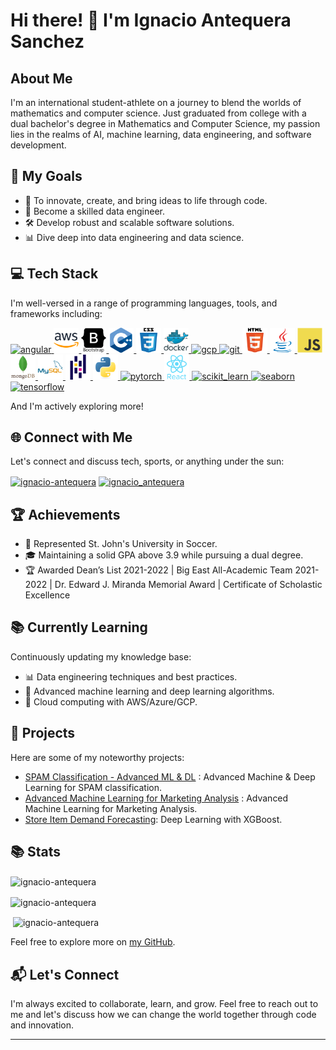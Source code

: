 <!-- Ignacio Antequera Sanchez -->
# Hi there! 👋 I'm Ignacio Antequera Sanchez

## About Me
I'm an international student-athlete on a journey to blend the worlds of mathematics and computer science. Just graduated from college with a dual bachelor's degree in Mathematics and Computer Science, my passion lies in the realms of AI, machine learning, data engineering, and software development.

## 🚀 My Goals
- 🌟 To innovate, create, and bring ideas to life through code.
- 🤖 Become a skilled data engineer.
- 🛠️ Develop robust and scalable software solutions.
- 📊 Dive deep into data engineering and data science.

## 💻 Tech Stack
I'm well-versed in a range of programming languages, tools, and frameworks including:

<p align="left"> <a href="https://angular.io" target="_blank" rel="noreferrer"> <img src="https://angular.io/assets/images/logos/angular/angular.svg" alt="angular" width="40" height="40"/> </a> <a href="https://aws.amazon.com" target="_blank" rel="noreferrer"> <img src="https://raw.githubusercontent.com/devicons/devicon/master/icons/amazonwebservices/amazonwebservices-original-wordmark.svg" alt="aws" width="40" height="40"/> </a> <a href="https://getbootstrap.com" target="_blank" rel="noreferrer"> <img src="https://raw.githubusercontent.com/devicons/devicon/master/icons/bootstrap/bootstrap-plain-wordmark.svg" alt="bootstrap" width="40" height="40"/> </a> <a href="https://www.w3schools.com/cpp/" target="_blank" rel="noreferrer"> <img src="https://raw.githubusercontent.com/devicons/devicon/master/icons/cplusplus/cplusplus-original.svg" alt="cplusplus" width="40" height="40"/> </a> <a href="https://www.w3schools.com/css/" target="_blank" rel="noreferrer"> <img src="https://raw.githubusercontent.com/devicons/devicon/master/icons/css3/css3-original-wordmark.svg" alt="css3" width="40" height="40"/> </a> <a href="https://www.docker.com/" target="_blank" rel="noreferrer"> <img src="https://raw.githubusercontent.com/devicons/devicon/master/icons/docker/docker-original-wordmark.svg" alt="docker" width="40" height="40"/> </a> <a href="https://cloud.google.com" target="_blank" rel="noreferrer"> <img src="https://www.vectorlogo.zone/logos/google_cloud/google_cloud-icon.svg" alt="gcp" width="40" height="40"/> </a> <a href="https://git-scm.com/" target="_blank" rel="noreferrer"> <img src="https://www.vectorlogo.zone/logos/git-scm/git-scm-icon.svg" alt="git" width="40" height="40"/> </a> <a href="https://www.w3.org/html/" target="_blank" rel="noreferrer"> <img src="https://raw.githubusercontent.com/devicons/devicon/master/icons/html5/html5-original-wordmark.svg" alt="html5" width="40" height="40"/> </a> <a href="https://www.java.com" target="_blank" rel="noreferrer"> <img src="https://raw.githubusercontent.com/devicons/devicon/master/icons/java/java-original.svg" alt="java" width="40" height="40"/> </a> <a href="https://developer.mozilla.org/en-US/docs/Web/JavaScript" target="_blank" rel="noreferrer"> <img src="https://raw.githubusercontent.com/devicons/devicon/master/icons/javascript/javascript-original.svg" alt="javascript" width="40" height="40"/> </a> <a href="https://www.mongodb.com/" target="_blank" rel="noreferrer"> <img src="https://raw.githubusercontent.com/devicons/devicon/master/icons/mongodb/mongodb-original-wordmark.svg" alt="mongodb" width="40" height="40"/> </a> <a href="https://www.mysql.com/" target="_blank" rel="noreferrer"> <img src="https://raw.githubusercontent.com/devicons/devicon/master/icons/mysql/mysql-original-wordmark.svg" alt="mysql" width="40" height="40"/> </a> <a href="https://pandas.pydata.org/" target="_blank" rel="noreferrer"> <img src="https://raw.githubusercontent.com/devicons/devicon/2ae2a900d2f041da66e950e4d48052658d850630/icons/pandas/pandas-original.svg" alt="pandas" width="40" height="40"/> </a> <a href="https://www.python.org" target="_blank" rel="noreferrer"> <img src="https://raw.githubusercontent.com/devicons/devicon/master/icons/python/python-original.svg" alt="python" width="40" height="40"/> </a> <a href="https://pytorch.org/" target="_blank" rel="noreferrer"> <img src="https://www.vectorlogo.zone/logos/pytorch/pytorch-icon.svg" alt="pytorch" width="40" height="40"/> </a> <a href="https://reactjs.org/" target="_blank" rel="noreferrer"> <img src="https://raw.githubusercontent.com/devicons/devicon/master/icons/react/react-original-wordmark.svg" alt="react" width="40" height="40"/> </a> <a href="https://scikit-learn.org/" target="_blank" rel="noreferrer"> <img src="https://upload.wikimedia.org/wikipedia/commons/0/05/Scikit_learn_logo_small.svg" alt="scikit_learn" width="40" height="40"/> </a> <a href="https://seaborn.pydata.org/" target="_blank" rel="noreferrer"> <img src="https://seaborn.pydata.org/_images/logo-mark-lightbg.svg" alt="seaborn" width="40" height="40"/> </a> <a href="https://www.tensorflow.org" target="_blank" rel="noreferrer"> <img src="https://www.vectorlogo.zone/logos/tensorflow/tensorflow-icon.svg" alt="tensorflow" width="40" height="40"/> </a> </p>

And I'm actively exploring more!

## 🌐 Connect with Me
Let's connect and discuss tech, sports, or anything under the sun:
<p align="left">
<a href="https://linkedin.com/in/ignacio-antequera" target="blank"><img align="center" src="https://raw.githubusercontent.com/rahuldkjain/github-profile-readme-generator/master/src/images/icons/Social/linked-in-alt.svg" alt="ignacio-antequera" height="30" width="40" /></a>
<a href="https://www.leetcode.com/ignacio_antequera" target="blank"><img align="center" src="https://raw.githubusercontent.com/rahuldkjain/github-profile-readme-generator/master/src/images/icons/Social/leet-code.svg" alt="ignacio_antequera" height="30" width="40" /></a>
</p>

## 🏆 Achievements
- 🏅 Represented St. John's University in Soccer.
- 🎓 Maintaining a solid GPA above 3.9 while pursuing a dual degree.
- 🏆 Awarded Dean’s List 2021-2022 | Big East All-Academic Team 2021-2022 | Dr. Edward J. Miranda Memorial Award | Certificate of Scholastic Excellence

## 📚 Currently Learning
Continuously updating my knowledge base:
- 📊 Data engineering techniques and best practices.
- 🤖 Advanced machine learning and deep learning algorithms.
- 🧰 Cloud computing with AWS/Azure/GCP.

## 🎯 Projects
Here are some of my noteworthy projects:
- [SPAM Classification - Advanced ML & DL](https://github.com/Ignacio-Antequera/SPAM_Classification_ML-DL) : Advanced Machine & Deep Learning for SPAM classification.
- [Advanced Machine Learning for Marketing Analysis](https://github.com/Ignacio-Antequera/Marketing-Analysis---Advanced-ML) : Advanced Machine Learning for Marketing Analysis.
- [Store Item Demand Forecasting](https://github.com/Ignacio-Antequera/SPAM_Classification_ML-DL): Deep Learning with XGBoost.

## 📚 Stats

<p><img align="center" src="https://github-readme-stats.vercel.app/api/top-langs?username=ignacio-antequera&show_icons=true&locale=en&layout=compact" alt="ignacio-antequera" /></p>

<p><img align="center" src="https://github-readme-streak-stats.herokuapp.com/?user=ignacio-antequera&" alt="ignacio-antequera" /></p>

<p>&nbsp;<img align="center" src="https://github-readme-stats.vercel.app/api?username=ignacio-antequera&show_icons=true&locale=en" alt="ignacio-antequera" /></p>


Feel free to explore more on [my GitHub](https://github.com/ignacio-antequera).

## 📬 Let's Connect
I'm always excited to collaborate, learn, and grow. Feel free to reach out to me and let's discuss how we can change the world together through code and innovation.

---
